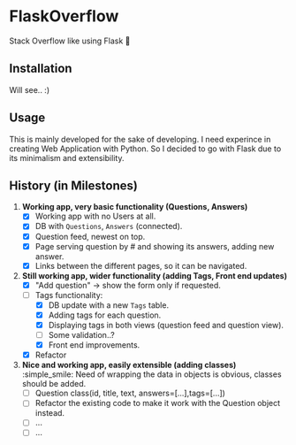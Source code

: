 # FlaskOverflow

Stack Overflow like using Flask :panda_face:

## Installation

Will see.. :)

## Usage

This is mainly developed for the sake of developing.
I need experince in creating Web Application with Python. So I decided to go with Flask due to its minimalism and extensibility.

## History (in Milestones)

1. **Working app, very basic functionality (Questions, Answers)**
	- [x] Working app with no Users at all.
	- [x] DB with `Questions`, `Answers` (connected).
	- [x] Question feed, newest on top.
	- [x] Page serving question by # and showing its answers, adding new answer.
	- [x] Links between the different pages, so it can be navigated.

1. **Still working app, wider functionality (adding Tags, Front end updates)**
	- [x] "Add question" -> show the form only if requested.
	- [ ] Tags functionality:
		- [x] DB update with a new `Tags` table.
		- [x] Adding tags for each question.
		- [x] Displaying tags in both views (question feed and question view).
		- [ ] Some validation..?
		- [x] Front end improvements.
	- [x] Refactor

1. **Nice and working app, easily extensible (adding classes)** :simple_smile:
	Need of wrapping the data in objects is obvious, classes should be added.
	- [ ] Question class(id, title, text, answers=[...],tags=[...])
	- [ ] Refactor the existing code to make it work with the Question object instead.
	- [ ] ...
	- [ ] ...